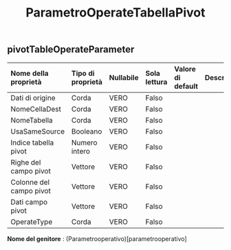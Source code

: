 ﻿---
title: ParametroOperateTabellaPivot
second_title: Aspose.Cells Cloud Documen
type: docs
url: /it/specification/model/pivottableoperateparameter/
description: "Aspose.Cells Specifica del modello cloud: PivotTableOperateParameter. Gestisci facilmente Excel e altri fogli di calcolo con funzionalità come apertura, generazione, modifica, divisione, unione, confronto e conversione"
weight: 50
---
## **pivotTableOperateParameter**

 

| Nome della proprietà| Tipo di proprietà| Nullabile| Sola lettura| Valore di default| Descrizione|
|:- |:- |:- |:- |:- |:- |
| Dati di origine| Corda| VERO| Falso|||
| NomeCellaDest| Corda| VERO| Falso|||
| NomeTabella| Corda| VERO| Falso|||
| UsaSameSource| Booleano| VERO| Falso|||
| Indice tabella pivot| Numero intero| VERO| Falso|||
| Righe del campo pivot|Vettore<Integer> | VERO| Falso|||
| Colonne del campo pivot|Vettore<Integer> | VERO| Falso|||
|Dati campo pivot|Vettore<Integer> | VERO| Falso|||
| OperateType| Corda| VERO| Falso|||

**Nome del genitore** : (Parametrooperativo)[parametrooperativo]